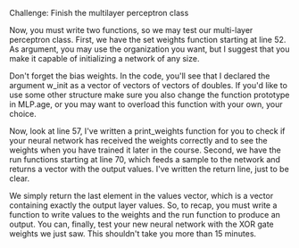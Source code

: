 Challenge: Finish the multilayer perceptron class

Now, you must write two functions, so we may test our multi-layer perceptron class. First, we have the set weights function starting at line 52. As argument, you may use the organization you want, but I suggest that you make it capable of initializing a network of any size. 

Don't forget the bias weights. In the code, you'll see that I declared the argument w_init as a vector of vectors of vectors of doubles. If you'd like to use some other structure make sure you also change the function prototype in MLP.age, or you may want to overload this function with your own, your choice. 

Now, look at line 57, I've written a print_weights function for you to check if your neural network has received the weights correctly and to see the weights when you have trained it later in the course. Second, we have the run functions starting at line 70, which feeds a sample to the network and returns a vector with the output values. I've written the return line, just to be clear. 

We simply return the last element in the values vector, which is a vector containing exactly the output layer values. So, to recap, you must write a function to write values to the weights and the run function to produce an output. You can, finally, test your new neural network with the XOR gate weights we just saw. This shouldn't take you more than 15 minutes.